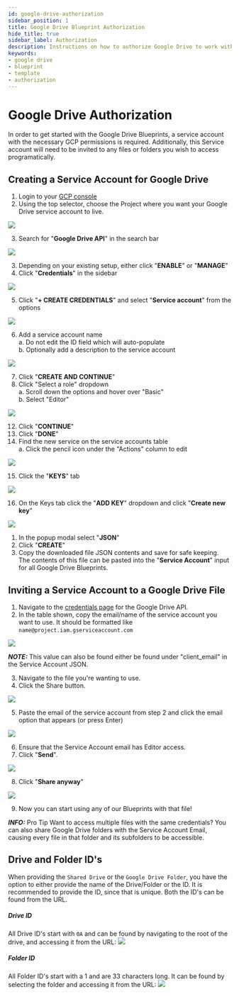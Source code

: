 ```yaml
---
id: google-drive-authorization
sidebar_position: 1
title: Google Drive Blueprint Authorization
hide_title: true
sidebar_label: Authorization
description: Instructions on how to authorize Google Drive to work with Shipyard's low-code Google Drive templates.
keywords:
- google drive
- blueprint
- template
- authorization
---
```


# Google Drive Authorization
In order to get started with the Google Drive Blueprints, a service account with the necessary GCP permissions is required. Additionally, this Service account will need to be invited to any files or folders you wish to access programatically.

## Creating a Service Account for Google Drive

1. Login to your [GCP console](https://console.cloud.google.com/)  
2. Using the top selector, choose the Project where you want your Google Drive service account to live.  

![](https://cdn.sanity.io/images/2xyydva6/production/c6086521985a1358443a2fda7d7d555468b0a411-594x126.png?w=450)

3. Search for "**Google Drive API**" in the search bar  

![](https://cdn.sanity.io/images/2xyydva6/production/c6086521985a1358443a2fda7d7d555468b0a411-594x126.png?w=450)

3. Depending on your existing setup, either click "**ENABLE**" or "**MANAGE**"
4.  Click "**Credentials**" in the sidebar  

![](https://cdn.sanity.io/images/2xyydva6/production/c25bed45caec57a4bdf20647d33a3e1c074f6e2f-254x221.png?w=450)

5. Click "**+ CREATE CREDENTIALS**" and select "**Service account**" from the options  

![](https://cdn.sanity.io/images/2xyydva6/production/c7cde0355f789ade9476d59c55c320c8b0adf8b0-455x168.png?w=450)

6. Add a service account name  
	a. Do not edit the ID field which will auto-populate  
	b. Optionally add a description to the service account  

![](https://cdn.sanity.io/images/2xyydva6/production/2c3cc345633c6cb4cb51bd03395cbcc7e07699f5-540x355.png?w=450)

7. Click "**CREATE AND CONTINUE**"  
8.  Click "Select a role" dropdown  
	a. Scroll down the options and hover over "Basic"  
	b. Select "Editor"  

![](https://cdn.sanity.io/images/2xyydva6/production/d13a1b878b5a0f2f72a79afe82216aee2b01e353-549x335.png?w=450)

12. Click "**CONTINUE**"  
13. Click "**DONE**"  
14. Find the new service on the service accounts table  
	a. Click the pencil icon under the "Actions" column to edit  

![](https://cdn.sanity.io/images/2xyydva6/production/04cc007fb42c0903a15498f9e08e227cb4c7e37d-990x117.png?w=450)

15. Click the "**KEYS**" tab  

![](https://cdn.sanity.io/images/2xyydva6/production/9580f670da956b9428bcdd618600a5359cd5571c-485x57.png?w=450)

16. On the Keys tab click the "**ADD KEY**" dropdown and click "**Create new key**"  

![](https://cdn.sanity.io/images/2xyydva6/production/ea6a61dd90c015952071b1f9e2f0dae0569938e7-183x130.png?w=450)

1.  In the popup modal select "**JSON**"  
2.  Click "**CREATE**"  
3.  Copy the downloaded file JSON contents and save for safe keeping. The contents of this file can be pasted into the "**Service Account**" input for all Google Drive Blueprints. 

## Inviting a Service Account to a Google Drive File

1. Navigate to the [credentials page](https://console.cloud.google.com/apis/api/drive.googleapis.com/credentials) for the Google Drive API. 
2. In the table shown, copy the email/name of the service account you want to use. It should be formatted like `name@project.iam.gserviceaccount.com`

![](https://cdn.sanity.io/images/2xyydva6/production/950c4edef15e3f322ba1eb3a10261b86ced1b44c-988x112.png?w=450)

**_NOTE:_** This value can also be found either be found under "client_email" in the Service Account JSON.

3. Navigate to the file you're wanting to use.
4. Click the Share button.

![](https://cdn.sanity.io/images/2xyydva6/production/3198ab679c9cbc653bb911beecf87e7223a66292-1268x121.png?w=450)

5. Paste the email of the service account from step 2 and click the email option that appears (or press Enter)  

![](https://cdn.sanity.io/images/2xyydva6/production/c7b0e8b7fdbf42765805de26858dbcd0dcc2e7e3-669x409.png?w=450)

6. Ensure that the Service Account email has Editor access.
7. Click "**Send**".

![](https://cdn.sanity.io/images/2xyydva6/production/40077ab85b73526b965fe5969590ae4606c86bfa-665x473.png?w=450)

8. Click "**Share anyway**"  

![](https://cdn.sanity.io/images/2xyydva6/production/03140e2248d816b73e1643cf27f1352f37da5a85-405x253.png?w=450)

9. Now you can start using any of our Blueprints with that file!

**_INFO:_** Pro Tip
Want to access multiple files with the same credentials? You can also share Google Drive folders with the Service Account Email, causing every file in that folder and its subfolders to be accessible.


## Drive and Folder ID's
When providing the `Shared Drive` or the `Google Drive Folder`, you have the option to either provide the name of the Drive/Folder or the ID. It is recommended to provide the ID, since that is unique. Both the ID's can be found from the URL. 

##### Drive ID
All Drive ID's start with `0A` and can be found by navigating to the root of the drive, and accessing it from the URL:
![](https://cdn.sanity.io/images/2xyydva6/production/3085f7a9bb91017f7d778a64f78210a2b618e7b7-711x209.png?w=450)

##### Folder ID
All Folder ID's start with a 1 and are 33 characters long. It can be found by selecting the folder and accessing it from the URL:
![](https://cdn.sanity.io/images/2xyydva6/production/49ef1377c7bdd99db61f84f27f9a5791efe740e9-835x217.png?w=450)


